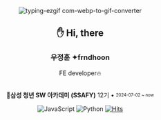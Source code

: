 <div align="center">
  
  ![typing-ezgif com-webp-to-gif-converter](https://github.com/frndhoon/frndhoon/assets/173776690/8f3b07bc-ed8b-4bd5-a0e6-e53f5533882f)

## ✋ Hi, there

### 우정훈 ✦frndhoon
FE developer🔥
<br />
<br />

**💙삼성 청년 SW 아카데미 (SSAFY)** 12기 • <sub><sup> 2024-07-02 ~ now </sub></sup>

![JavaScript](https://img.shields.io/badge/JavaScript-F7DF1E?&logo=javascript&logoColor=black)
![Python](https://img.shields.io/badge/Python-3776AB?style=flat-square&logo=Python&logoColor=white)
[![Hits](https://hits.seeyoufarm.com/api/count/incr/badge.svg?url=https%3A%2F%2Fgithub.com%2Ffrndhoon%2Ffrndhoon&count_bg=%2358CD00&title_bg=%234D4D4D&icon=&icon_color=%23E7E7E7&title=hits&edge_flat=false)](https://hits.seeyoufarm.com)

</div>

